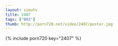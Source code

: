 ```yaml
--- 
layout: sieutv
title: 2407
tags: ["002"]
thumb: http://porn720.net/video/2407/poster.jpg
---
```

{% include porn720 key="2407" %} 
